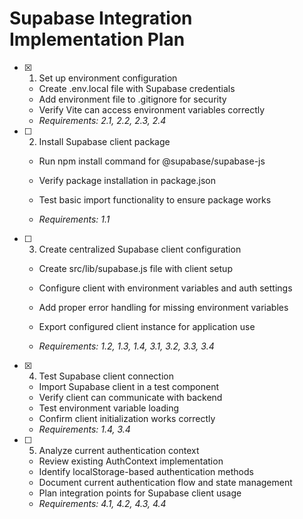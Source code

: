 # Supabase Integration Implementation Plan

- [x] 1. Set up environment configuration


  - Create .env.local file with Supabase credentials
  - Add environment file to .gitignore for security
  - Verify Vite can access environment variables correctly
  - _Requirements: 2.1, 2.2, 2.3, 2.4_



- [ ] 2. Install Supabase client package




  - Run npm install command for @supabase/supabase-js
  - Verify package installation in package.json
  - Test basic import functionality to ensure package works


  - _Requirements: 1.1_

- [ ] 3. Create centralized Supabase client configuration
  - Create src/lib/supabase.js file with client setup
  - Configure client with environment variables and auth settings


  - Add proper error handling for missing environment variables
  - Export configured client instance for application use
  - _Requirements: 1.2, 1.3, 1.4, 3.1, 3.2, 3.3, 3.4_

- [x] 4. Test Supabase client connection



  - Import Supabase client in a test component
  - Verify client can communicate with backend
  - Test environment variable loading
  - Confirm client initialization works correctly
  - _Requirements: 1.4, 3.4_

- [ ] 5. Analyze current authentication context
  - Review existing AuthContext implementation
  - Identify localStorage-based authentication methods
  - Document current authentication flow and state management
  - Plan integration points for Supabase client usage
  - _Requirements: 4.1, 4.2, 4.3, 4.4_